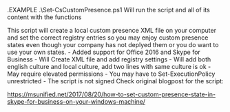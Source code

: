 .EXAMPLE 
   .\Set-CsCustomPresence.ps1 
   Will run the script and all of its content with the functions
 
This script will create a local custom presence XML file on your computer and set the correct registry entries so you may enjoy custom presence states even though your company has not deplyed them or you do want to use your own states.
    - Added support for Office 2016 and Skype for Business
    - Will Create XML file and add registry settings
    - Will add both english culture and local culture, add two lines with same culture is ok
    - May require elevated permissions
    - You may have to Set-ExecutionPolicy unrestricted
    - The script is not signed
Check original blogpost for the script:

https://msunified.net/2017/08/20/how-to-set-custom-presence-state-in-skype-for-business-on-your-windows-machine/